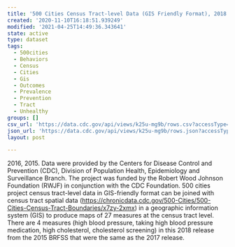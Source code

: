 ```yaml
---
title: '500 Cities Census Tract-level Data (GIS Friendly Format), 2018 release'
created: '2020-11-10T16:18:51.939249'
modified: '2021-04-25T14:49:36.343641'
state: active
type: dataset
tags:
  - 500cities
  - Behaviors
  - Census
  - Cities
  - Gis
  - Outcomes
  - Prevalence
  - Prevention
  - Tract
  - Unhealthy
groups: []
csv_url: 'https://data.cdc.gov/api/views/k25u-mg9b/rows.csv?accessType=DOWNLOAD'
json_url: 'https://data.cdc.gov/api/views/k25u-mg9b/rows.json?accessType=DOWNLOAD'
layout: post

---
```

2016, 2015. Data were provided by the Centers for Disease Control and Prevention (CDC), Division of Population Health, Epidemiology and Surveillance Branch. The project was funded by the Robert Wood Johnson Foundation (RWJF) in conjunction with the CDC Foundation. 500 cities project census tract-level data in GIS-friendly format can be joined with census tract spatial data (https://chronicdata.cdc.gov/500-Cities/500-Cities-Census-Tract-Boundaries/x7zy-2xmx) in a geographic information system (GIS) to produce maps of 27 measures at the census tract level. There are 4 measures (high blood pressure, taking high blood pressure medication, high cholesterol, cholesterol screening) in this 2018 release from the 2015 BRFSS that were the same as the 2017 release.
